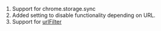 1. Support for chrome.storage.sync
1. Added setting to disable functionality depending on URL.
1. Support for [urlFilter](https://developer.chrome.com/docs/extensions/reference/declarativeNetRequest/?utm_source=devtools#property-RuleCondition-urlFilter)